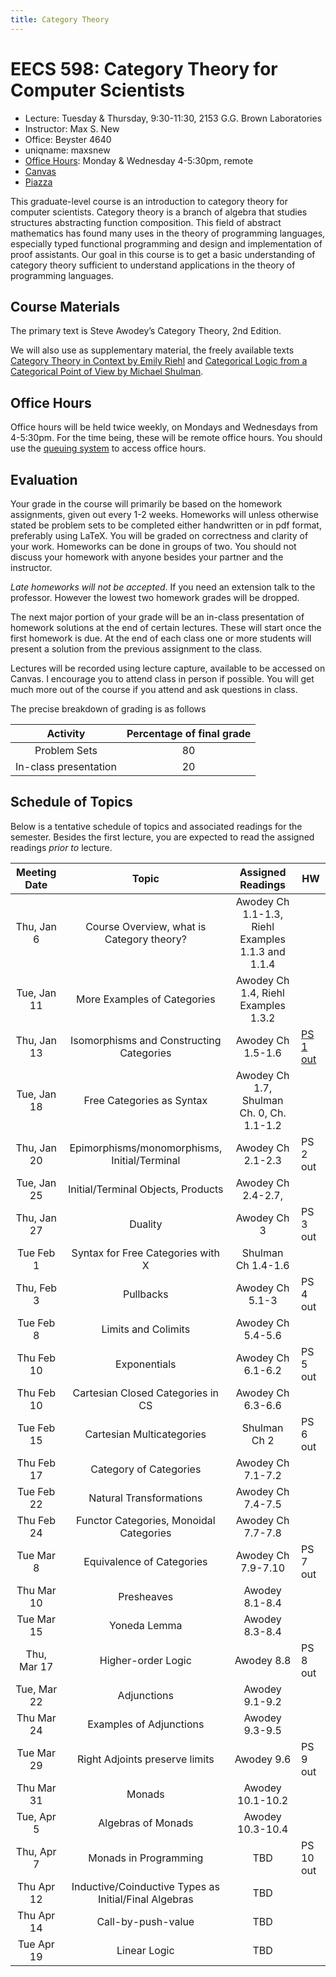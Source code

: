 ```yaml
---
title: Category Theory
---
```


# EECS 598: Category Theory for Computer Scientists
- Lecture: Tuesday & Thursday, 9:30-11:30, 2153 G.G. Brown Laboratories
- Instructor: Max S. New
- Office: Beyster 4640
- uniqname: maxsnew
- [Office Hours][q]: Monday & Wednesday 4-5:30pm, remote
- [Canvas][canvas]
- [Piazza][piazza]

This graduate-level course is an introduction to category theory for
computer scientists. Category theory is a branch of algebra that
studies structures abstracting function composition. This field of
abstract mathematics has found many uses in the theory of programming
languages, especially typed functional programming and design and
implementation of proof assistants. Our goal in this course is to get
a basic understanding of category theory sufficient to understand
applications in the theory of programming languages.

## Course Materials
 
The primary text is Steve Awodey’s Category Theory, 2nd Edition.
 
We will also use as supplementary material, the freely available texts
[Category Theory in Context by Emily Riehl][ctc] and [Categorical
Logic from a Categorical Point of View by Michael Shulman][clcpov].

## Office Hours

Office hours will be held twice weekly, on Mondays and Wednesdays from
4-5:30pm. For the time being, these will be remote office hours. You
should use the [queuing system][q] to access office hours.

## Evaluation

Your grade in the course will primarily be based on the homework
assignments, given out every 1-2 weeks. Homeworks will unless
otherwise stated be problem sets to be completed either handwritten or
in pdf format, preferably using LaTeX. You will be graded on
correctness and clarity of your work. Homeworks can be done in groups
of two. You should not discuss your homework with anyone besides your
partner and the instructor.

*Late homeworks will not be accepted*. If you need an extension talk
to the professor. However the lowest two homework grades will be
dropped.

The next major portion of your grade will be an in-class presentation
of homework solutions at the end of certain lectures. These will start
once the first homework is due. At the end of each class one or more
students will present a solution from the previous assignment to the
class.

Lectures will be recorded using lecture capture, available to be
accessed on Canvas. I encourage you to attend class in person if
possible. You will get much more out of the course if you attend and
ask questions in class.

The precise breakdown of grading is as follows

| Activity               | Percentage of final grade |
|:----------------------:|:-------------------------:|
| Problem Sets           | 80                        |
| In-class presentation  | 20                        |

## Schedule of Topics

Below is a tentative schedule of topics and associated readings for
the semester. Besides the first lecture, you are expected to read the
assigned readings *prior to* lecture.

| Meeting Date | Topic                                                 | Assigned Readings                                 | HW        |
|:------------:|:-----------------------------------------------------:|:-------------------------------------------------:|-----------|
| Thu, Jan 6   | Course Overview, what is Category theory?             | Awodey Ch 1.1-1.3, Riehl Examples 1.1.3 and 1.1.4 |           |
| Tue, Jan 11  | More Examples of Categories                           | Awodey Ch 1.4, Riehl Examples 1.3.2               |           |
| Thu, Jan 13  | Isomorphisms and Constructing Categories              | Awodey Ch 1.5-1.6                                 | [PS 1 out][ps1]  |
| Tue, Jan 18  | Free Categories as Syntax                             | Awodey Ch 1.7, Shulman Ch. 0, Ch. 1.1-1.2         |           |
| Thu, Jan 20  | Epimorphisms/monomorphisms, Initial/Terminal          | Awodey Ch 2.1-2.3                                 | PS 2 out  |
| Tue, Jan 25  | Initial/Terminal Objects, Products                    | Awodey Ch 2.4-2.7,                                |           |
| Thu, Jan 27  | Duality                                               | Awodey Ch 3                                       | PS 3 out  |
| Tue Feb 1    | Syntax for Free Categories with X                     | Shulman Ch 1.4-1.6                                |           |
| Thu, Feb 3   | Pullbacks                                             | Awodey Ch 5.1-3                                   | PS 4 out  |
| Tue Feb 8    | Limits and Colimits                                   | Awodey Ch 5.4-5.6                                 |           |
| Thu Feb 10   | Exponentials                                          | Awodey Ch 6.1-6.2                                 | PS 5 out  |
| Thu Feb 10   | Cartesian Closed Categories in CS                     | Awodey Ch 6.3-6.6                                 |           |
| Tue Feb 15   | Cartesian Multicategories                             | Shulman Ch 2                                      | PS 6 out  |
| Thu Feb 17   | Category of Categories                                | Awodey Ch 7.1-7.2                                 |           |
| Tue Feb 22   | Natural Transformations                               | Awodey Ch 7.4-7.5                                 |           |
| Thu Feb 24   | Functor Categories, Monoidal Categories               | Awodey Ch 7.7-7.8                                 |           |
| Tue Mar 8    | Equivalence of Categories                             | Awodey Ch 7.9-7.10                                | PS 7 out  |
| Thu Mar 10   | Presheaves                                            | Awodey 8.1-8.4                                    |           |
| Tue Mar 15   | Yoneda Lemma                                          | Awodey 8.3-8.4                                    |           |
| Thu, Mar 17  | Higher-order Logic                                    | Awodey 8.8                                        | PS 8 out  |
| Tue, Mar 22  | Adjunctions                                           | Awodey 9.1-9.2                                    |           |
| Thu Mar 24   | Examples of Adjunctions                               | Awodey 9.3-9.5                                    |           |
| Tue Mar 29   | Right Adjoints preserve limits                        | Awodey 9.6                                        | PS 9 out  |
| Thu Mar 31   | Monads                                                | Awodey 10.1-10.2                                  |           |
| Tue, Apr 5   | Algebras of Monads                                    | Awodey 10.3-10.4                                  |           |
| Thu, Apr 7   | Monads in Programming                                 | TBD                                               | PS 10 out |
| Thu Apr 12   | Inductive/Coinductive Types as Initial/Final Algebras | TBD                                               |           |
| Thu Apr 14   | Call-by-push-value                                    | TBD                                               |           |
| Tue Apr 19   | Linear Logic                                          | TBD                                               |           |


[q]: https://oh.eecs.umich.edu/courses/eecs598
[ctc]: https://math.jhu.edu/~eriehl/context.pdf
[clcpov]: https://mikeshulman.github.io/catlog/catlog.pdf
[canvas]: https://umich.instructure.com/courses/493039
[piazza]: https://piazza.com/umich/winter2022/eecs598006 
[ps1]: /teaching/eecs-598-w22/docs/problem-set-1.pdf
